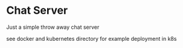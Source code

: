 # Chat Server

Just a simple throw away chat server

see docker and kubernetes directory for example deployment in k8s
